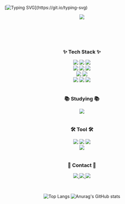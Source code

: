 [![Typing SVG](https://readme-typing-svg.demolab.com/?lines=nundung's+github;)](https://git.io/typing-svg)

<div align="center">
  <header>
    <img
      src="https://capsule-render.vercel.app/api?type=waving&color=gradient&customColorList=0,1,3,4,8,14,15,16,17,18&height=280&width=100%&text=nundung&fontAlignY=40&desc=Tae%20Eun%20Jeong&descAlignY=55"
    />
  </header>

<br>

  <h3>✨ Tech Stack ✨</h3>
  <div>
    <img
      src="https://img.shields.io/badge/javascript-F7DF1E?style=for-the-badge&logo=javascript&logoColor=black"
    />
    <img
      src="https://img.shields.io/badge/typescript-007ACC.svg?style=for-the-badge&logo=typescript&logoColor=white"
    />
    <img
      src="https://img.shields.io/badge/NodeJs-339933?style=for-the-badge&logo=node.js&logoColor=white"
    />
  </div>
  <div>
    <img
      src="https://img.shields.io/badge/Express-000000?style=for-the-badge&logo=Express&logoColor=white"
    />
    <img
      src="https://img.shields.io/badge/html-E34F26?style=for-the-badge&logo=html5&logoColor=white"
    />
    <img
      src="https://img.shields.io/badge/css-1572B6?style=for-the-badge&logo=css3&logoColor=white"
    />
  </div>
  <div>
    <img
      src="https://img.shields.io/badge/PostgreSql-4169E1?style=for-the-badge&logo=postgresql&logoColor=white"
    />
    <img
      src="https://img.shields.io/badge/Redis-DC382D?style=for-the-badge&logo=redis&logoColor=white"
    />
  </div>
  <div>
    <img
      src="https://img.shields.io/badge/Amazon EC2-FF9900?style=for-the-badge&logo=amazonec2&logoColor=white"
    />
    <img
      src="https://img.shields.io/badge/Ubuntu-E95420?style=for-the-badge&logo=ubuntu&logoColor=white"
    />
    <img
      src="https://img.shields.io/badge/amazone S3-569A31?style=for-the-badge&logo=Amazon S3&logoColor=white"
    />
  </div>

<br>

  <h3>📚 Studying 📚</h3>
  <div>
    <img
      src="https://img.shields.io/badge/nestjs-E0234E?style=for-the-badge&logo=NestJs&logoColor=white"
    />
  </div>

<br>

  <h3>🛠️ Tool 🛠️</h3>
  <div>
    <img
      src="https://img.shields.io/badge/git-F05033.svg?style=for-the-badge&logo=git&logoColor=white"
    />
    <img
      src="https://img.shields.io/badge/github-181717.svg?style=for-the-badge&logo=github&logoColor=white"
    />
    <a href="https://tropical-barracuda-301.notion.site/Taeeun-Jeong-7d1736d958cf4c08a529ad3d1572838d">
      <img
        src="https://img.shields.io/badge/Notion-F3F3F3.svg?style=for-the-badge&logo=notion&logoColor=black"
      />
    </a>
  </div>
  <div>
    <img
      src="https://img.shields.io/badge/VSCode-007ACC.svg?style=for-the-badge&logo=Visual Studio Code&&logoColor=white"
    />
  </div>

<br>

  <h3>💌 Contact 💌</h3>
  <div>
    <a href="https://velog.io/@nundung">
      <img
        src="https://img.shields.io/badge/Velog-1EBC8F?style=for-the-badge&logo=velog&logoColor=white"
      />
    </a>
    <a href="mailto:jjy809123@gmail.com">
      <img
        src="https://img.shields.io/badge/jjy809123@gmail.com-D14836?style=for-the-badge&logo=gmail&logoColor=white"
      />
    </a>
    <a href="https://www.instagram.com/deuxte/?next=%2F">
      <img
        src="https://img.shields.io/badge/instagram-E4405F?style=for-the-badge&logo=instagram&logoColor=white"
      />
    </a>
  </div>

<br>
<br>


![Top
    Langs](https://github-readme-stats.vercel.app/api/top-langs/?username=nundung&show_icons=true&theme=dracula)
![Anurag's GitHub
    stats](https://github-readme-stats.vercel.app/api?username=nundung&show_icons=true&theme=dracula)

</div>
